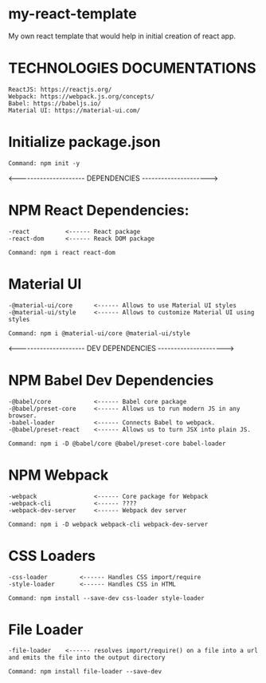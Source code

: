# my-react-template
My own react template that would help in initial creation of react app.

# TECHNOLOGIES DOCUMENTATIONS
    ReactJS: https://reactjs.org/
    Webpack: https://webpack.js.org/concepts/
    Babel: https://babeljs.io/
    Material UI: https://material-ui.com/

# Initialize package.json

	Command: npm init -y

<--------------------- DEPENDENCIES --------------------->
 # NPM React Dependencies:
	-react 			<------ React package
	-react-dom		<------ Reack DOM package

	Command: npm i react react-dom

# Material UI
    -@material-ui/core      <------ Allows to use Material UI styles
    -@material-ui/style     <------ Allows to customize Material UI using styles

    Command: npm i @material-ui/core @material-ui/style

<--------------------- DEV DEPENDENCIES --------------------->
# NPM Babel Dev Dependencies
	-@babel/core 			<------ Babel core package
	-@babel/preset-core 	<------ Allows us to run modern JS in any browser.
	-babel-loader			<------ Connects Babel to webpack.
	-@babel/preset-react 	<------ Allows us to turn JSX into plain JS.

	Command: npm i -D @babel/core @babel/preset-core babel-loader

# NPM Webpack
	-webpack                <------ Core package for Webpack
	-webpack-cli            <------ ????
	-webpack-dev-server     <------ Webpack dev server

	Command: npm i -D webpack webpack-cli webpack-dev-server


# CSS Loaders
    -css-loader         <------ Handles CSS import/require
    -style-loader       <------ Handles CSS in HTML

    Command: npm install --save-dev css-loader style-loader

# File Loader
    -file-loader    <------ resolves import/require() on a file into a url and emits the file into the output directory

    Command: npm install file-loader --save-dev
